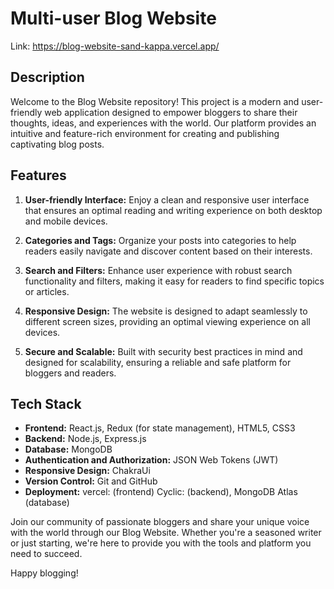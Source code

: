# Multi-user Blog Website
Link:
https://blog-website-sand-kappa.vercel.app/

## Description
Welcome to the Blog Website repository! This project is a modern and user-friendly web application designed to empower bloggers to share their thoughts, ideas, and experiences with the world. Our platform provides an intuitive and feature-rich environment for creating and publishing captivating blog posts.

## Features

1. **User-friendly Interface:** Enjoy a clean and responsive user interface that ensures an optimal reading and writing experience on both desktop and mobile devices.

2. **Categories and Tags:** Organize your posts into categories  to help readers easily navigate and discover content based on their interests.

3. **Search and Filters:** Enhance user experience with robust search functionality and filters, making it easy for readers to find specific topics or articles.

4. **Responsive Design:** The website is designed to adapt seamlessly to different screen sizes, providing an optimal viewing experience on all devices.

5. **Secure and Scalable:** Built with security best practices in mind and designed for scalability, ensuring a reliable and safe platform for bloggers and readers.

## Tech Stack

- **Frontend:** React.js, Redux (for state management), HTML5, CSS3
- **Backend:** Node.js, Express.js
- **Database:** MongoDB
- **Authentication and Authorization:** JSON Web Tokens (JWT)
- **Responsive Design:** ChakraUi
- **Version Control:** Git and GitHub
- **Deployment:** vercel: (frontend) Cyclic: (backend), MongoDB Atlas (database)

Join our community of passionate bloggers and share your unique voice with the world through our Blog Website. Whether you're a seasoned writer or just starting, we're here to provide you with the tools and platform you need to succeed.

Happy blogging!
